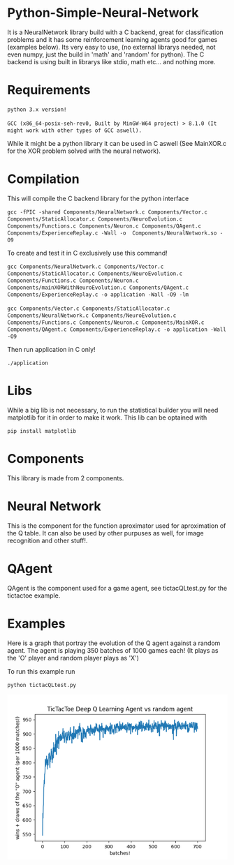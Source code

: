 # Python-Simple-Neural-Network
It is a NeuralNetwork library build with a C backend, great for classification problems and it has some reinforcement learning agents good for games (examples below).
Its very easy to use, (no external librarys needed, not even numpy, just the build in 'math' and 'random' for python).
The C backend is using built in librarys like stdio, math etc... and nothing more.

# Requirements

    python 3.x version!

    GCC (x86_64-posix-seh-rev0, Built by MinGW-W64 project) > 8.1.0 (It might work with other types of GCC aswell).

While it might be a python library it can be used in C aswell (See MainXOR.c for the XOR problem solved with the neural network).

# Compilation
This will compile the C backend library for the python interface

    gcc -fPIC -shared Components/NeuralNetwork.c Components/Vector.c Components/StaticAllocator.c Components/NeuroEvolution.c Components/Functions.c Components/Neuron.c Components/QAgent.c Components/ExperienceReplay.c -Wall -o  Components/NeuralNetwork.so -O9

To create and test it in C exclusively use this command!

    gcc Components/NeuralNetwork.c Components/Vector.c Components/StaticAllocator.c Components/NeuroEvolution.c Components/Functions.c Components/Neuron.c Components/mainXORWithNeuroEvolution.c Components/QAgent.c Components/ExperienceReplay.c -o application -Wall -O9 -lm

    gcc Components/Vector.c Components/StaticAllocator.c Components/NeuralNetwork.c Components/NeuroEvolution.c Components/Functions.c Components/Neuron.c Components/MainXOR.c Components/QAgent.c Components/ExperienceReplay.c -o application -Wall -O9

Then run application in C only!

    ./application

# Libs
While a big lib is not necessary, to run the statistical builder you will need matplotlib for it in order to make it work.
This lib can be optained with

    pip install matplotlib

# Components
This library is made from 2 components.
# Neural Network
This is the component for the function aproximator used for aproximation of the Q table.
It can also be used by other purpuses as well, for image recognition and other stuff!.
# QAgent
QAgent is the component used for a game agent, see tictacQLtest.py for the tictactoe example.

# Examples
Here is a graph that portray the evolution of the Q agent against a random agent.
The agent is playing 350 batches of 1000 games each! (It plays as the 'O' player and random player plays as 'X')

To run this example run

    python tictacQLtest.py

![alt text](Plots/TicTacToe_wins.png)

